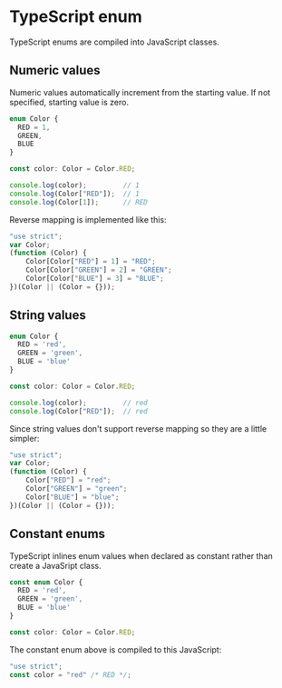 # TypeScript enum

TypeScript enums are compiled into JavaScript classes.

## Numeric values
Numeric values automatically increment from the starting value. If not specified, starting value is zero.

```typescript
enum Color {
  RED = 1,
  GREEN,
  BLUE
}

const color: Color = Color.RED;

console.log(color);         // 1
console.log(Color["RED"]);  // 1
console.log(Color[1]);      // RED
```

Reverse mapping is implemented like this:

```javascript
"use strict";
var Color;
(function (Color) {
    Color[Color["RED"] = 1] = "RED";
    Color[Color["GREEN"] = 2] = "GREEN";
    Color[Color["BLUE"] = 3] = "BLUE";
})(Color || (Color = {}));
```

## String values
```typescript
enum Color {
  RED = 'red',
  GREEN = 'green',
  BLUE = 'blue'
}

const color: Color = Color.RED;

console.log(color);         // red
console.log(Color["RED"]);  // red
```

Since string values don't support reverse mapping so they are a little simpler:

```javascript
"use strict";
var Color;
(function (Color) {
    Color["RED"] = "red";
    Color["GREEN"] = "green";
    Color["BLUE"] = "blue";
})(Color || (Color = {}));
```

## Constant enums
TypeScript inlines enum values when declared as constant rather than create a JavaSript class.
```typescript
const enum Color {
  RED = 'red',
  GREEN = 'green',
  BLUE = 'blue'
}

const color: Color = Color.RED;
```
The constant enum above is compiled to this JavaScript:
```javascript
"use strict";
const color = "red" /* RED */;
```
